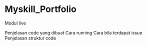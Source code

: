 # Myskill_Portfolio
Modul live

Penjelasan code yang dibuat
Cara running
Cara bila terdapat issue
Penjelasan struktur code
